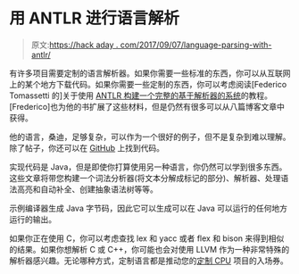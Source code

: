 # 用 ANTLR 进行语言解析

> 原文:[https://hack aday . com/2017/09/07/language-parsing-with-antlr/](https://hackaday.com/2017/09/07/language-parsing-with-antlr/)

有许多项目需要定制的语言解析器。如果你需要一些标准的东西，你可以从互联网上的某个地方下载代码。如果你需要一些定制的东西，你可以考虑阅读[Federico Tomassetti 的]关于使用 [ANTLR 构建一个完整的基于解析器的系统](https://tomassetti.me/getting-started-with-antlr-building-a-simple-expression-language/)的教程。[Frederico]也为他的书扩展了这些材料，但是仍然有很多可以从八篇博客文章中获得。

他的语言，桑迪，足够复杂，可以作为一个很好的例子，但不是复杂到难以理解。除了帖子，你还可以在 [GitHub](https://github.com/ftomassetti/LangSandbox) 上找到代码。

实现代码是 Java，但是即使你打算使用另一种语言，你仍然可以学到很多东西。这些文章将带您构建一个词法分析器(将文本分解成标记的部分)、解析器、处理语法高亮和自动补全、创建抽象语法树等等。

示例编译器生成 Java 字节码，因此它可以生成可以在 Java 可以运行的任何地方运行的输出。

如果你正在使用 C，你可以考虑查找 lex 和 yacc 或者 flex 和 bison 来得到相似的结果。如果你想解析 C 或 C++，你可能也会对使用 LLVM 作为一种非常特殊的解析器感兴趣。无论哪种方式，定制语言都是推动您的[定制 CPU](https://hackaday.com/2015/07/31/build-your-own-cpu-thats-the-easy-part/) 项目的入场券。